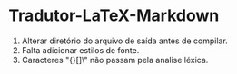 # Tradutor-LaTeX-Markdown

1. Alterar diretório do arquivo de saída antes de compilar.
2. Falta adicionar estilos de fonte.
3. Caracteres "{}[]\\" não passam pela analise léxica.

